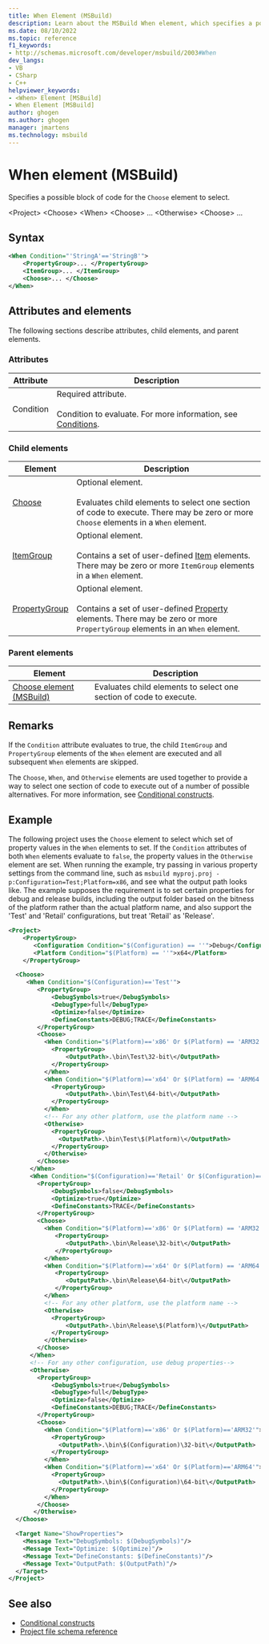 ```yaml
---
title: When Element (MSBuild)
description: Learn about the MSBuild When element, which specifies a possible block of code for the Choose element to select.
ms.date: 08/10/2022
ms.topic: reference
f1_keywords:
- http://schemas.microsoft.com/developer/msbuild/2003#When
dev_langs:
- VB
- CSharp
- C++
helpviewer_keywords:
- <When> Element [MSBuild]
- When Element [MSBuild]
author: ghogen
ms.author: ghogen
manager: jmartens
ms.technology: msbuild
---
```

# When element (MSBuild)

Specifies a possible block of code for the `Choose` element to select.

 \<Project>
 \<Choose>
 \<When>
 \<Choose>
 ...
 \<Otherwise>
 \<Choose>
 ...

## Syntax

```xml
<When Condition="'StringA'=='StringB'">
    <PropertyGroup>... </PropertyGroup>
    <ItemGroup>... </ItemGroup>
    <Choose>... </Choose>
</When>
```

## Attributes and elements

 The following sections describe attributes, child elements, and parent elements.

### Attributes

|Attribute|Description|
|---------------|-----------------|
|Condition|Required attribute.<br /><br /> Condition to evaluate. For more information, see [Conditions](../msbuild/msbuild-conditions.md).|

### Child elements

|Element|Description|
|-------------|-----------------|
|[Choose](../msbuild/choose-element-msbuild.md)|Optional element.<br /><br /> Evaluates child elements to select one section of code to execute. There may be zero or more `Choose` elements in a `When` element.|
|[ItemGroup](../msbuild/itemgroup-element-msbuild.md)|Optional element.<br /><br /> Contains a set of user-defined [Item](../msbuild/item-element-msbuild.md) elements. There may be zero or more `ItemGroup` elements in a `When` element.|
|[PropertyGroup](../msbuild/propertygroup-element-msbuild.md)|Optional element.<br /><br /> Contains a set of user-defined [Property](../msbuild/property-element-msbuild.md) elements. There may be zero or more `PropertyGroup` elements in an `When` element.|

### Parent elements

|Element|Description|
|-------------|-----------------|
|[Choose element (MSBuild)](../msbuild/choose-element-msbuild.md)|Evaluates child elements to select one section of code to execute.|

## Remarks

 If the `Condition` attribute evaluates to true, the child `ItemGroup` and `PropertyGroup` elements of the `When` element are executed and all subsequent `When` elements are skipped.

 The `Choose`, `When`, and `Otherwise` elements are used together to provide a way to select one section of code to execute out of a number of possible alternatives. For more information, see [Conditional constructs](../msbuild/msbuild-conditional-constructs.md).

## Example

 The following project uses the `Choose` element to select which set of property values in the `When` elements to set. If the `Condition` attributes of both `When` elements evaluate to `false`, the property values in the `Otherwise` element are set. When running the example, try passing in various property settings from the command line, such as `msbuild myproj.proj -p:Configuration=Test;Platform=x86`, and see what the output path looks like. The example supposes the requirement is to set certain properties for debug and release builds, including the output folder based on the bitness of the platform rather than the actual platform name, and also support the 'Test' and 'Retail' configurations, but treat 'Retail' as 'Release'.

```xml
<Project>
    <PropertyGroup>
       <Configuration Condition="$(Configuration) == ''">Debug</Configuration>
       <Platform Condition="$(Platform) == ''">x64</Platform>
    </PropertyGroup>

  <Choose>
     <When Condition="$(Configuration)=='Test'">
        <PropertyGroup>
            <DebugSymbols>true</DebugSymbols>
            <DebugType>full</DebugType>
            <Optimize>false</Optimize>
            <DefineConstants>DEBUG;TRACE</DefineConstants>
        </PropertyGroup>
        <Choose>
          <When Condition="$(Platform)=='x86' Or $(Platform) == 'ARM32'">
            <PropertyGroup>
                <OutputPath>.\bin\Test\32-bit\</OutputPath>
            </PropertyGroup>
          </When>
          <When Condition="$(Platform)=='x64' Or $(Platform) == 'ARM64'">
            <PropertyGroup>
                <OutputPath>.\bin\Test\64-bit\</OutputPath>
            </PropertyGroup>
          </When>
          <!-- For any other platform, use the platform name -->
          <Otherwise>
            <PropertyGroup>
              <OutputPath>.\bin\Test\$(Platform)\</OutputPath>
            </PropertyGroup>
          </Otherwise>
        </Choose>
      </When>
      <When Condition="$(Configuration)=='Retail' Or $(Configuration)=='Release'">
        <PropertyGroup>
            <DebugSymbols>false</DebugSymbols>
            <Optimize>true</Optimize>
            <DefineConstants>TRACE</DefineConstants>
        </PropertyGroup>
        <Choose>
          <When Condition="$(Platform)=='x86' Or $(Platform) == 'ARM32'">
             <PropertyGroup>
                <OutputPath>.\bin\Release\32-bit\</OutputPath>
             </PropertyGroup>
          </When>
          <When Condition="$(Platform)=='x64' Or $(Platform) == 'ARM64'">
             <PropertyGroup>
                <OutputPath>.\bin\Release\64-bit\</OutputPath>
             </PropertyGroup>
          </When>
          <!-- For any other platform, use the platform name -->
          <Otherwise>
            <PropertyGroup>
                <OutputPath>.\bin\Release\$(Platform)\</OutputPath>
            </PropertyGroup>
          </Otherwise>
        </Choose>
      </When>
      <!-- For any other configuration, use debug properties-->
      <Otherwise>
        <PropertyGroup>
            <DebugSymbols>true</DebugSymbols>
            <DebugType>full</DebugType>
            <Optimize>false</Optimize>
            <DefineConstants>DEBUG;TRACE</DefineConstants>
        </PropertyGroup>
        <Choose>
          <When Condition="$(Platform)=='x86' Or $(Platform)=='ARM32'">
            <PropertyGroup>
              <OutputPath>.\bin\$(Configuration)\32-bit\</OutputPath>
            </PropertyGroup>
          </When>
          <When Condition="$(Platform)=='x64' Or $(Platform)=='ARM64'">
            <PropertyGroup>
              <OutputPath>.\bin\$(Configuration)\64-bit\</OutputPath>
            </PropertyGroup>
          </When>
        </Choose>
       </Otherwise>
  </Choose>

  <Target Name="ShowProperties">
    <Message Text="DebugSymbols: $(DebugSymbols)"/>
    <Message Text="Optimize: $(Optimize)"/>
    <Message Text="DefineConstants: $(DefineConstants)"/>
    <Message Text="OutputPath: $(OutputPath)"/>
  </Target>
</Project>
```

## See also

- [Conditional constructs](../msbuild/msbuild-conditional-constructs.md)
- [Project file schema reference](../msbuild/msbuild-project-file-schema-reference.md)
